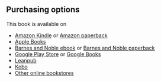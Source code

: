 ## Purchasing options

This book is available on 
* [Amazon Kindle][AmazonK] or [Amazon paperback][AmazonS]
* [Apple Books][Apple Books]
* [Barnes and Noble ebook][Barnes and Noble ebook] or [Barnes and Noble paperback][Barnes and Noble paperback]
* [Google Play Store][GooglePlay] or [Google Books][GoogleBooks]
* [Leanpub][leanpub]
* [Kobo][Kobo]
* [Other online bookstores][Other sites]



[AmazonK]:    https://smile.amazon.com/dp/B08MQY1DJC
[AmazonS]:   https://smile.amazon.com/dp/1736060619
[Apple Books]:     https://books.apple.com/us/book/python-for-mechanical-and-aerospace-engineering/id1538845575?ls=1
[Barnes and Noble ebook]: https://www.barnesandnoble.com/w/python-for-mechanical-and-aerospace-engineering-alex-kenan/1138022875?ean=2940162705659
[Barnes and Noble paperback]: https://www.barnesandnoble.com/w/python-for-mechanical-and-aerospace-engineering-alex-kenan/1138022875?ean=9781736060629
[Google Play]: https://www.google.com
[Leanpub]: https://leanpub.com/pymae
[Kobo]: https://www.kobo.com/us/en/ebook/python-for-mechanical-and-aerospace-engineering
[Other sites]: https://books2read.com/u/4jLLov
[GooglePlay]: https://play.google.com/store/books/details?id=SkgFEAAAQBAJ
[GoogleBooks]: http://books.google.com/books/about?id=SkgFEAAAQBAJ
